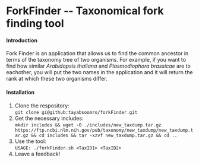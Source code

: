 # ForkFinder -- Taxonomical fork finding tool



#### Introduction  
Fork Finder is an application that allows us to find the common ancestor in terms of the taxonomy tree of two organisms. For example, if you want to find how similar *Arabidopsis thaliana* and *Plasmodiophora brassicae* are to eachother, you will put the two names in the application and it will return the rank at which these two organisms differ.

#### Installation

1. Clone the respository:  
	`git clone gi@github:tayabsoomro/forkFinder.git`
2. Get the necessary includes:  
	`mkdir includes && wget -O ./includes/new_taxdump.tar.gz https://ftp.ncbi.nlm.nih.gov/pub/taxonomy/new_taxdump/new_taxdump.tar.gz && cd includes && tar -xzvf new_taxdump.tar.gz && cd ..`
3. Use the tool:  
	`USAGE: ./forkFinder.sh <TaxID1> <TaxID2>`
4. Leave a feedback!